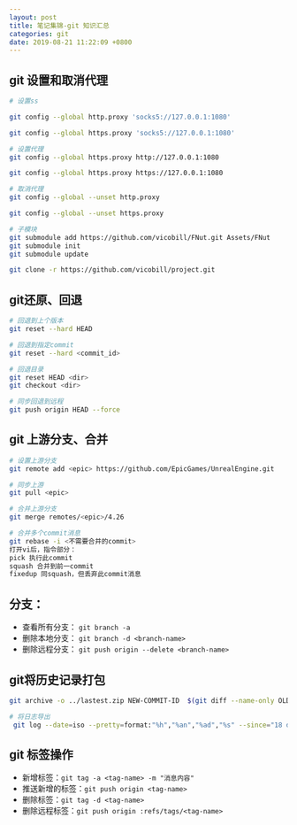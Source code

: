 ```yaml
---
layout: post
title: 笔记集锦-git 知识汇总
categories: git
date: 2019-08-21 11:22:09 +0800
---
```


## git 设置和取消代理

```bash
# 设置ss

git config --global http.proxy 'socks5://127.0.0.1:1080'

git config --global https.proxy 'socks5://127.0.0.1:1080'

# 设置代理
git config --global https.proxy http://127.0.0.1:1080

git config --global https.proxy https://127.0.0.1:1080

# 取消代理
git config --global --unset http.proxy

git config --global --unset https.proxy

# 子模块
git submodule add https://github.com/vicobill/FNut.git Assets/FNut
git submodule init
git submodule update

git clone -r https://github.com/vicobill/project.git
```

## git还原、回退
```bash
# 回退到上个版本
git reset --hard HEAD 

# 回退到指定commit
git reset --hard <commit_id>

# 回退目录
git reset HEAD <dir>
git checkout <dir>

# 同步回退到远程
git push origin HEAD --force
```

## git 上游分支、合并
```bash
# 设置上游分支
git remote add <epic> https://github.com/EpicGames/UnrealEngine.git

# 同步上游
git pull <epic>

# 合并上游分支
git merge remotes/<epic>/4.26

# 合并多个commit消息
git rebase -i <不需要合并的commit>
打开vi后，指令部分：
pick 执行此commit
squash 合并到前一commit
fixedup 同squash，但丢弃此commit消息

```

## 分支：

- 查看所有分支： `git branch -a`
- 删除本地分支： `git branch -d <branch-name>`
- 删除远程分支： `git push origin --delete <branch-name>`

## git将历史记录打包
```sh
git archive -o ../lastest.zip NEW-COMMIT-ID  $(git diff --name-only OLD-COMMIT-ID NEW-COMMIT-ID)

# 将日志导出
 git log --date=iso --pretty=format:"%h","%an","%ad","%s" --since="18 day ago" >> ../changes.log
```
## git 标签操作

- 新增标签：`git tag -a <tag-name> -m "消息内容"`
- 推送新增的标签：`git push origin <tag-name>`
- 删除标签：`git tag -d <tag-name>`
- 删除远程标签：`git push origin :refs/tags/<tag-name>`
